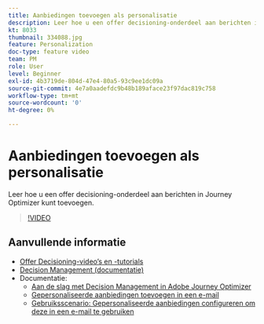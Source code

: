 ```yaml
---
title: Aanbiedingen toevoegen als personalisatie
description: Leer hoe u een offer decisioning-onderdeel aan berichten in Journey Optimizer kunt toevoegen.
kt: 8033
thumbnail: 334088.jpg
feature: Personalization
doc-type: feature video
team: PM
role: User
level: Beginner
exl-id: 4b3719de-804d-47e4-80a5-93c9ee1dc09a
source-git-commit: 4e7a0aadefdc9b48b189aface23f97dac819c758
workflow-type: tm+mt
source-wordcount: '0'
ht-degree: 0%

---
```


# Aanbiedingen toevoegen als personalisatie

Leer hoe u een offer decisioning-onderdeel aan berichten in Journey Optimizer kunt toevoegen.

>[!VIDEO](https://video.tv.adobe.com/v/334088?quality=12)

## Aanvullende informatie

* [Offer Decisioning-video’s en -tutorials](https://experienceleague.adobe.com/docs/offer-decisioning-learn/tutorials/overview.html?lang=nl)
* [Decision Management (documentatie)](https://experienceleague.adobe.com/docs/journey-optimizer/using/offer-decisioniong/get-started/starting-offer-decisioning.html?lang=nl)
* Documentatie:
   * [Aan de slag met Decision Management in Adobe Journey Optimizer](https://experienceleague.adobe.com/docs/journey-optimizer/using/offer-decisioniong/get-started/starting-offer-decisioning.html)
   * [Gepersonaliseerde aanbiedingen toevoegen in een e-mail](https://experienceleague.adobe.com/docs/journey-optimizer/using/personalization/deliver-personalized-offers.html)
   * [Gebruiksscenario: Gepersonaliseerde aanbiedingen configureren om deze in een e-mail te gebruiken](https://experienceleague.adobe.com/docs/journey-optimizer/using/offer-decisioniong/get-started/offers-e2e.html?lang=nl)
